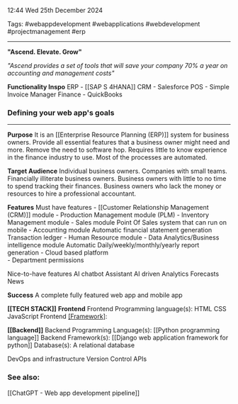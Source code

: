 12:44 Wed 25th December 2024

Tags: #webappdevelopment #webapplications #webdevelopment #projectmanagement #erp 

------------------------------------
**"Ascend. Elevate. Grow"**

*"Ascend provides a set of tools that will save your company 70% a year on accounting and management costs"*

**Functionality Inspo**
ERP - [[SAP S 4HANA]]
CRM - Salesforce
POS - Simple Invoice Manager
Finance - QuickBooks

### Defining your web app's goals
____________________________________
**Purpose**
It is an [[Enterprise Resource Planning (ERP)]] system for business owners.
Provide all essential features that a business owner might need and more.
Remove the need to software hop.
Requires little to know experience in the finance industry to use.
Most of the processes are automated.

**Target Audience**
Individual business owners.
Companies with small teams.
Financially illiterate business owners.
Business owners with little to no time to spend tracking their finances.
Business owners who lack the money or resources to hire a professional accountant.

**Features**
Must have features
	- [[Customer Relationship Management (CRM)]] module
	- Production Management module (PLM)
	- Inventory Management module
	- Sales module
		 Point Of Sales system that can run on mobile
	- Accounting module
		Automatic financial statement generation
		Transaction ledger
	- Human Resource module
	- Data Analytics/Business intelligence module
		Automatic Daily/weekly/monthly/yearly report generation
	- Cloud based platform	
	- Department permissions
	
Nice-to-have features
	AI chatbot Assistant
	AI driven Analytics
	Forecasts
	News

**Success**
A complete fully featured web app and mobile app

**[[TECH STACK]]**
**Frontend**
	Frontend Programming language(s):
		HTML
		CSS
		JavaScript
	Frontend [[Framework]](s):

**[[Backend]]**
	Backend Programming Language(s):
		[[Python programming language]]
	Backend Framework(s):
		[[Django web application framework for python]]
	Database(s):
		A relational database

DevOps and infrastructure
Version Control
APIs
### See also:
[[ChatGPT - Web app development pipeline]]